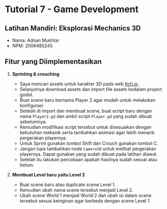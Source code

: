 # Tutorial 7 - Game Development

## Latihan Mandiri: Eksplorasi Mechanics 3D

- Nama: Adnan Mukhtar
- NPM: 2006485245

## Fitur yang Diimplementasikan

1. **Sprinting & crouching**

   - Saya mencari assets untuk karakter 3D pada web [Itch.io](https://quaternius.itch.io/universal-animation-library) .
   - Selanjutnya download assets dan import file assets kedalam project godot.
   - Buat scene baru bernama Player 2 agar mudah untuk melakukan konfigurasi
   - Setelah di import dan membuat scene, buat script baru dengan nama `Player2.gd` dan ambil script `Player.gd` yang sudah dibuat sebelumnya.
   - Kemudian modifikasi script tersebut untuk disesuaikan dengan kebutuhan mekanik serta tambahkan animasi agar lebih menarik pergerakan playernya.
   - Untuk Sprint gunakan tombol Shift dan Crouch gunakan tombol C.
   - Jangan lupa tambahkan node `Camera3D` untuk melihat pergerakan playernya. Dapat gunakan yang sudah dibuat pada latihan diawal.
   - Setelah itu lakukan percobaan apakah hasilnya sudah sesuai atau belum.

2. **Membuat Level baru yaitu Level 2**
   - Buat scene baru atau duplicate scene Level 1.
   - Kemudian ubah nama scene tersebut menjadi Level 2.
   - Ubah scene World 1 menjadi World 2 dan ubah isi dalam scene tersebut sesuai keinginan agar berbeda dengan scene Level 1
